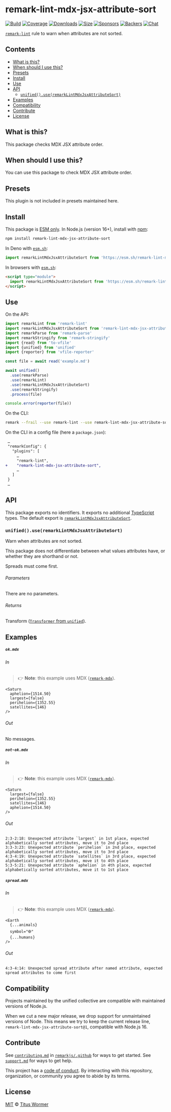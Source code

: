 <!--This file is generated-->

# remark-lint-mdx-jsx-attribute-sort

[![Build][badge-build-image]][badge-build-url]
[![Coverage][badge-coverage-image]][badge-coverage-url]
[![Downloads][badge-downloads-image]][badge-downloads-url]
[![Size][badge-size-image]][badge-size-url]
[![Sponsors][badge-funding-sponsors-image]][badge-funding-url]
[![Backers][badge-funding-backers-image]][badge-funding-url]
[![Chat][badge-chat-image]][badge-chat-url]

[`remark-lint`][github-remark-lint] rule to warn when attributes are not sorted.

## Contents

* [What is this?](#what-is-this)
* [When should I use this?](#when-should-i-use-this)
* [Presets](#presets)
* [Install](#install)
* [Use](#use)
* [API](#api)
  * [`unified().use(remarkLintMdxJsxAttributeSort)`](#unifieduseremarklintmdxjsxattributesort)
* [Examples](#examples)
* [Compatibility](#compatibility)
* [Contribute](#contribute)
* [License](#license)

## What is this?

This package checks MDX JSX attribute order.

## When should I use this?

You can use this package to check MDX JSX attribute order.

## Presets

This plugin is not included in presets maintained here.

## Install

This package is [ESM only][github-gist-esm].
In Node.js (version 16+),
install with [npm][npm-install]:

```sh
npm install remark-lint-mdx-jsx-attribute-sort
```

In Deno with [`esm.sh`][esm-sh]:

```js
import remarkLintMdxJsxAttributeSort from 'https://esm.sh/remark-lint-mdx-jsx-attribute-sort@1'
```

In browsers with [`esm.sh`][esm-sh]:

```html
<script type="module">
  import remarkLintMdxJsxAttributeSort from 'https://esm.sh/remark-lint-mdx-jsx-attribute-sort@1?bundle'
</script>
```

## Use

On the API:

```js
import remarkLint from 'remark-lint'
import remarkLintMdxJsxAttributeSort from 'remark-lint-mdx-jsx-attribute-sort'
import remarkParse from 'remark-parse'
import remarkStringify from 'remark-stringify'
import {read} from 'to-vfile'
import {unified} from 'unified'
import {reporter} from 'vfile-reporter'

const file = await read('example.md')

await unified()
  .use(remarkParse)
  .use(remarkLint)
  .use(remarkLintMdxJsxAttributeSort)
  .use(remarkStringify)
  .process(file)

console.error(reporter(file))
```

On the CLI:

```sh
remark --frail --use remark-lint --use remark-lint-mdx-jsx-attribute-sort .
```

On the CLI in a config file (here a `package.json`):

```diff
 …
 "remarkConfig": {
   "plugins": [
     …
     "remark-lint",
+    "remark-lint-mdx-jsx-attribute-sort",
     …
   ]
 }
 …
```

## API

This package exports no identifiers.
It exports no additional [TypeScript][typescript] types.
The default export is
[`remarkLintMdxJsxAttributeSort`][api-remark-lint-mdx-jsx-attribute-sort].

### `unified().use(remarkLintMdxJsxAttributeSort)`

Warn when attributes are not sorted.

This package does not differentiate between what values attributes have,
or whether they are shorthand or not.

Spreads must come first.

###### Parameters

There are no parameters.

###### Returns

Transform ([`Transformer` from `unified`][github-unified-transformer]).

## Examples

##### `ok.mdx`

###### In

> 👉 **Note**: this example uses
> MDX ([`remark-mdx`][github-remark-mdx]).

```mdx
<Saturn
  aphelion={1514.50}
  largest={false}
  perihelion={1352.55}
  satellites={146}
/>
```

###### Out

No messages.

##### `not-ok.mdx`

###### In

> 👉 **Note**: this example uses
> MDX ([`remark-mdx`][github-remark-mdx]).

```mdx
<Saturn
  largest={false}
  perihelion={1352.55}
  satellites={146}
  aphelion={1514.50}
/>
```

###### Out

```text
2:3-2:18: Unexpected attribute `largest` in 1st place, expected alphabetically sorted attributes, move it to 2nd place
3:3-3:23: Unexpected attribute `perihelion` in 2nd place, expected alphabetically sorted attributes, move it to 3rd place
4:3-4:19: Unexpected attribute `satellites` in 3rd place, expected alphabetically sorted attributes, move it to 4th place
5:3-5:21: Unexpected attribute `aphelion` in 4th place, expected alphabetically sorted attributes, move it to 1st place
```

##### `spread.mdx`

###### In

> 👉 **Note**: this example uses
> MDX ([`remark-mdx`][github-remark-mdx]).

```mdx
<Earth
  {...animals}
  symbol="🜨"
  {...humans}
/>
```

###### Out

```text
4:3-4:14: Unexpected spread attribute after named attribute, expected spread attributes to come first
```

## Compatibility

Projects maintained by the unified collective are compatible with maintained
versions of Node.js.

When we cut a new major release, we drop support for unmaintained versions of
Node.
This means we try to keep the current release line,
`remark-lint-mdx-jsx-attribute-sort@1`,
compatible with Node.js 16.

## Contribute

See [`contributing.md`][github-dotfiles-contributing] in [`remarkjs/.github`][github-dotfiles-health] for ways
to get started.
See [`support.md`][github-dotfiles-support] for ways to get help.

This project has a [code of conduct][github-dotfiles-coc].
By interacting with this repository, organization, or community you agree to
abide by its terms.

## License

[MIT][file-license] © [Titus Wormer][author]

[api-remark-lint-mdx-jsx-attribute-sort]: #unifieduseremarklintmdxjsxattributesort

[author]: https://wooorm.com

[badge-build-image]: https://github.com/remarkjs/remark-lint/workflows/main/badge.svg

[badge-build-url]: https://github.com/remarkjs/remark-lint/actions

[badge-chat-image]: https://img.shields.io/badge/chat-discussions-success.svg

[badge-chat-url]: https://github.com/remarkjs/remark/discussions

[badge-coverage-image]: https://img.shields.io/codecov/c/github/remarkjs/remark-lint.svg

[badge-coverage-url]: https://codecov.io/github/remarkjs/remark-lint

[badge-downloads-image]: https://img.shields.io/npm/dm/remark-lint-mdx-jsx-attribute-sort.svg

[badge-downloads-url]: https://www.npmjs.com/package/remark-lint-mdx-jsx-attribute-sort

[badge-funding-backers-image]: https://opencollective.com/unified/backers/badge.svg

[badge-funding-sponsors-image]: https://opencollective.com/unified/sponsors/badge.svg

[badge-funding-url]: https://opencollective.com/unified

[badge-size-image]: https://img.shields.io/bundlejs/size/remark-lint-mdx-jsx-attribute-sort

[badge-size-url]: https://bundlejs.com/?q=remark-lint-mdx-jsx-attribute-sort

[esm-sh]: https://esm.sh

[file-license]: https://github.com/remarkjs/remark-lint/blob/main/license

[github-dotfiles-coc]: https://github.com/remarkjs/.github/blob/main/code-of-conduct.md

[github-dotfiles-contributing]: https://github.com/remarkjs/.github/blob/main/contributing.md

[github-dotfiles-health]: https://github.com/remarkjs/.github

[github-dotfiles-support]: https://github.com/remarkjs/.github/blob/main/support.md

[github-gist-esm]: https://gist.github.com/sindresorhus/a39789f98801d908bbc7ff3ecc99d99c

[github-remark-lint]: https://github.com/remarkjs/remark-lint

[github-remark-mdx]: https://mdxjs.com/packages/remark-mdx/

[github-unified-transformer]: https://github.com/unifiedjs/unified#transformer

[npm-install]: https://docs.npmjs.com/cli/install

[typescript]: https://www.typescriptlang.org
